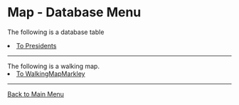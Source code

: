# Map - Database Menu
The following is a database table
<li><a href="presidents.html">To Presidents</a> </li>
<hr>
The following is a walking map.
<li><a href="WalkingMapMarkley.html">To WalkingMapMarkley</a> </li>
<hr>
<a href="../index.html">Back to Main Menu</a>